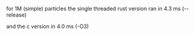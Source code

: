 for 1M (simple) particles the single threaded rust version ran in 
4.3 ms (--release)

and the c version in 4.0 ms (-O3)

